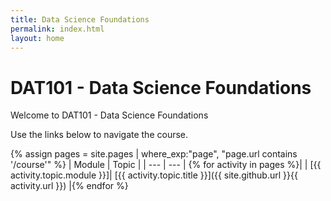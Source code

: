 ```yaml
---
title: Data Science Foundations
permalink: index.html
layout: home
---
```


# DAT101 - Data Science Foundations

Welcome to DAT101 - Data Science Foundations

Use the links below to navigate the course.

{% assign pages = site.pages | where_exp:"page", "page.url contains '/course'" %}
| Module | Topic |
| --- | --- |
{% for activity in pages  %}| | [{{ activity.topic.module }}]| [{{ activity.topic.title }}]({{ site.github.url }}{{ activity.url }}) |{% endfor %}
